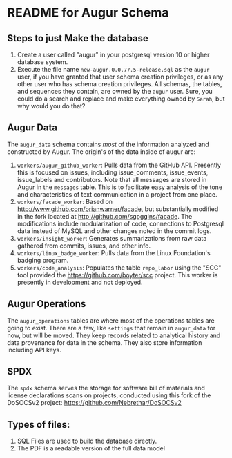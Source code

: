 # README for Augur Schema

## Steps to just Make the database
1. Create a user called "augur" in your postgresql version 10 or higher database system. 
2. Execute the file name `new-augur.0.0.77.5-release.sql` as the `augur` user, if you have granted that user schema creation privileges, or as any other user who has schema creation privileges.  All schemas, the tables, and sequences they contain, are owned by the `augur` user. Sure, you could do a search and replace and make everything owned by `Sarah`, but why would you do that? 

## Augur Data
The `augur_data` schema contains *most* of the information analyzed and constructed by Augur. The origin's of the data inside of augur are: 
1. `workers/augur_github_worker`: Pulls data from the GitHub API. Presently this is focused on issues, including issue_comments, issue_events, issue_labels and contributors. Note that all messages are stored in Augur in the `messages` table. This is to facilitate easy analysis of the tone and characteristics of text communication in a project from one place. 
2. `workers/facade_worker`: Based on http://www.github.com/brianwarner/facade, but substantially modified in the fork located at http://github.com/sgoggins/facade. The modifications include modularization of code, connections to Postgresql data instead of MySQL and other changes noted in the commit logs. 
3. `workers/insight_worker`: Generates summarizations from raw data gathered from commits, issues, and other info. 
4. `workers/linux_badge_worker`: Pulls data from the Linux Foundation's badging program. 
5. `workers/code_analysis`: Populates the table `repo_labor` using the "SCC" tool provided the https://github.com/boyter/scc project. This worker is presently in development and not deployed. 

## Augur Operations 
The `augur_operations` tables are where most of the operations tables are going to exist. There are a few, like `settings` that remain in `augur_data` for now, but will be moved. They keep records related to analytical history and data provenance for data in the schema. They also store information including API keys. 

## SPDX 
The `spdx` schema serves the storage for software bill of materials and license declarations scans on projects, conducted using this fork of the DoSOCSv2 project: https://github.com/Nebrethar/DoSOCSv2 

## Types of files: 
1. SQL Files are used to build the database directly. 
2. The PDF is a readable version of the full data model


